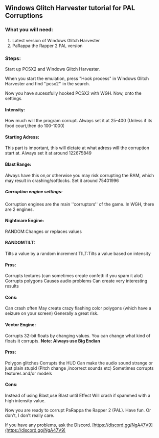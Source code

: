 ## Windows Glitch Harvester tutorial for PAL Corruptions

### What you will need:

1. Latest version of Windows Glitch Harvester
2. PaRappa the Rapper 2 PAL version

### Steps:

Start up PCSX2 and Windows Glitch Harvester.

When you start the emulation, press "Hook process" in Windows Glitch Harvester and find ''pcsx2'' in the search.

Now you have sucessfully hooked PCSX2 with WGH. Now, onto the settings.

#### Intensity:
How much will the program corrupt. Always set it at 25-400 (Unless if its food court,then do 100-1000)

#### Starting Adress:
This part is important, this will dictate at what adress will the corruption start at. Always set it at around 122675849

#### Blast Range:
Always have this on,or otherwise you may risk corrupting the RAM, which may result in crashing/softlocks. Set it around 75401996

##### Corruption engine settings:
Corruption engines are the main ''corruptors'' of the game. In WGH, there are 2 engines.

#### Nightmare Engine:
RANDOM:Changes or replaces values 

#### RANDOMTILT:
Tilts a value by a random increment TILT:Tilts a value based on intensity

#### Pros:
Corrupts textures (can sometimes create confetti if you spam it alot)
Corrupts polygons
Causes audio problems
Can create very interesting results

#### Cons:
Can crash often
May create crazy flashing color polygons (which have a seizure on your screen)
Generally a great risk.

#### Vector Engine:
Corrupts 32-bit floats by changing values. You can change what kind of floats it corrupts.
**Note: Always use Big Endian**

#### Pros:
Polygon glitches
Corrupts the HUD
Can make the audio sound strange or just plain stupid (Pitch change ,incorrect sounds etc)
Sometimes corrupts textures and/or models 

#### Cons:
Instead of using Blast,use Blast until Effect
Will crash if spammed with a high intensity value.

Now you are ready to corrupt PaRappa the Rapper 2 (PAL). Have fun. Or don't, I don't really care.

If you have any problems, ask the Discord. [https://discord.gg/NgA47V9](https://discord.gg/NgA47V9)
